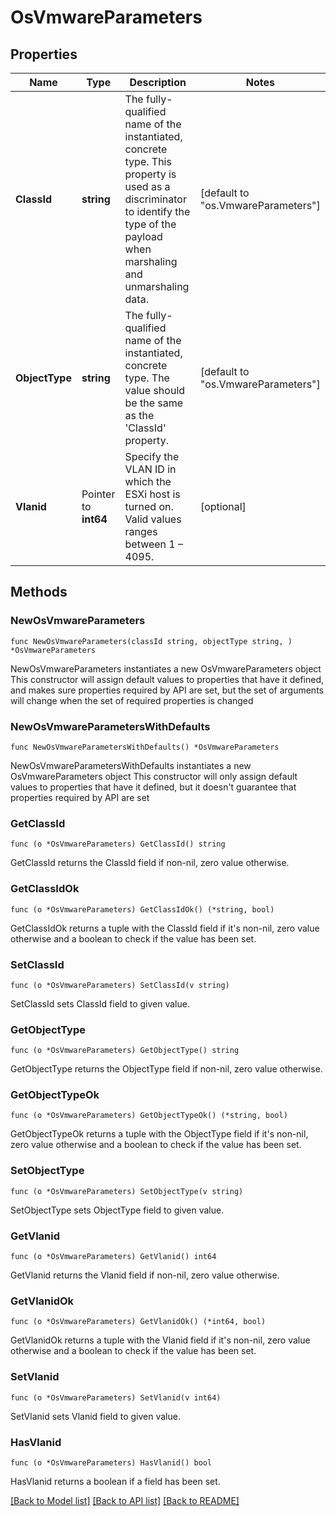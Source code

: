 # OsVmwareParameters

## Properties

Name | Type | Description | Notes
------------ | ------------- | ------------- | -------------
**ClassId** | **string** | The fully-qualified name of the instantiated, concrete type. This property is used as a discriminator to identify the type of the payload when marshaling and unmarshaling data. | [default to "os.VmwareParameters"]
**ObjectType** | **string** | The fully-qualified name of the instantiated, concrete type. The value should be the same as the &#39;ClassId&#39; property. | [default to "os.VmwareParameters"]
**Vlanid** | Pointer to **int64** | Specify the VLAN ID in which the ESXi host is turned on. Valid values ranges between 1 – 4095. | [optional] 

## Methods

### NewOsVmwareParameters

`func NewOsVmwareParameters(classId string, objectType string, ) *OsVmwareParameters`

NewOsVmwareParameters instantiates a new OsVmwareParameters object
This constructor will assign default values to properties that have it defined,
and makes sure properties required by API are set, but the set of arguments
will change when the set of required properties is changed

### NewOsVmwareParametersWithDefaults

`func NewOsVmwareParametersWithDefaults() *OsVmwareParameters`

NewOsVmwareParametersWithDefaults instantiates a new OsVmwareParameters object
This constructor will only assign default values to properties that have it defined,
but it doesn't guarantee that properties required by API are set

### GetClassId

`func (o *OsVmwareParameters) GetClassId() string`

GetClassId returns the ClassId field if non-nil, zero value otherwise.

### GetClassIdOk

`func (o *OsVmwareParameters) GetClassIdOk() (*string, bool)`

GetClassIdOk returns a tuple with the ClassId field if it's non-nil, zero value otherwise
and a boolean to check if the value has been set.

### SetClassId

`func (o *OsVmwareParameters) SetClassId(v string)`

SetClassId sets ClassId field to given value.


### GetObjectType

`func (o *OsVmwareParameters) GetObjectType() string`

GetObjectType returns the ObjectType field if non-nil, zero value otherwise.

### GetObjectTypeOk

`func (o *OsVmwareParameters) GetObjectTypeOk() (*string, bool)`

GetObjectTypeOk returns a tuple with the ObjectType field if it's non-nil, zero value otherwise
and a boolean to check if the value has been set.

### SetObjectType

`func (o *OsVmwareParameters) SetObjectType(v string)`

SetObjectType sets ObjectType field to given value.


### GetVlanid

`func (o *OsVmwareParameters) GetVlanid() int64`

GetVlanid returns the Vlanid field if non-nil, zero value otherwise.

### GetVlanidOk

`func (o *OsVmwareParameters) GetVlanidOk() (*int64, bool)`

GetVlanidOk returns a tuple with the Vlanid field if it's non-nil, zero value otherwise
and a boolean to check if the value has been set.

### SetVlanid

`func (o *OsVmwareParameters) SetVlanid(v int64)`

SetVlanid sets Vlanid field to given value.

### HasVlanid

`func (o *OsVmwareParameters) HasVlanid() bool`

HasVlanid returns a boolean if a field has been set.


[[Back to Model list]](../README.md#documentation-for-models) [[Back to API list]](../README.md#documentation-for-api-endpoints) [[Back to README]](../README.md)


